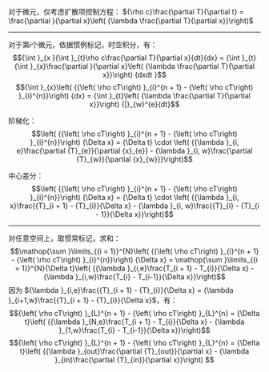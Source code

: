 对于微元，仅考虑扩散项控制方程： ${\rho c}\frac{\partial T}{\partial t} = \frac{\partial }{\partial x}\left( {\lambda \frac{\partial T}{\partial x}}\right)$

---
对于第$i$个微元，依据惯例标记，时空积分，有：
$${\int }_{x }{\int }_{t}\rho c\frac{\partial T}{\partial x}{dt}{dx} = {\int }_{t}{\int }_{x}\frac{\partial }{\partial x}\left( {\lambda \frac{\partial T}{\partial x}}\right) {dxdt }$$ $${\int }_{x}\left( {{\left( \rho cT\right) }_{i}^{n + 1} - {\left( \rho cT\right) }_{i}^{n}}\right) {dx} = {\int }_{t}\left( {\lambda \frac{\partial T}{\partial x}}\right) {|}_{w}^{e}{dt}$$

阶梯化：
$$\left( {{\left( \rho cT\right) }_{i}^{n + 1} - {\left( \rho cT\right) }_{i}^{n}}\right) {\Delta x} = {\Delta t} \cdot  \left( {{\lambda }_{i, e}\frac{\partial {T}_{e}}{\partial {x}_{e}} - {\lambda }_{i, w}\frac{\partial {T}_{w}}{\partial {x}_{w}}}\right)$$

中心差分：
$$\left( {{\left( \rho cT\right) }_{i}^{n + 1} - {\left( \rho cT\right) }_{i}^{n}}\right) {\Delta x} = {\Delta t} \cdot  \left( {{\lambda }_{i, x}\frac{{T}_{i + 1} - {T}_{i}}{\Delta x} - {\lambda }_{i, w}\frac{{T}_{i} - {T}_{i - 1}}{\Delta x}}\right)$$

---
对任意空间上，取惯常标记，求和：
$$\mathop{\sum }\limits_{{i = 1}}^{N}\left( {{\left( \rho cT\right) }_{i}^{n + 1} - {\left( \rho cT\right) }_{i}^{n}}\right) {\Delta x} = \mathop{\sum }\limits_{{i = 1}}^{N}{\Delta t}\left( {{\lambda }_{i,e}\frac{T_{i + 1} - T_{i}}{\Delta x} - {\lambda }_{i,w}\frac{T_{i} - T_{i-1}}{\Delta x}}\right)$$
因为 ${\lambda }_{i,e}\frac{{T}_{i + 1} - {T}_{i}}{\Delta x} = {\lambda }_{i+1,w}\frac{{T}_{i + 1} - {T}_{i}}{\Delta x}$，有：
$${\left( \rho cT\right) }_{L}^{n + 1} - {\left( \rho cT\right) }_{L}^{n} = {\Delta t}\left( {{\lambda }_{N,e}\frac{T_{i + 1} - T_{i}}{\Delta x} - {\lambda }_{1,w}\frac{T_{i} - T_{i-1}}{\Delta x}}\right)$$
$${\left( \rho cT\right) }_{L}^{n + 1} - {\left( \rho cT\right) }_{L}^{n} = {\Delta t}\left( {{\lambda }_{out}\frac{\partial {T}_{out}}{\partial x} - {\lambda }_{in}\frac{\partial {T}_{in}}{\partial x}}\right)
$$

